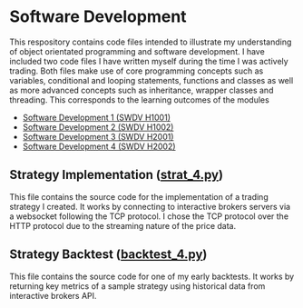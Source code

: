 # Software Development
This respository contains code files intended to illustrate my understanding of object orientated programming and software development. I have included two code files I have written myself during the time I was actively trading. Both files make use of core programming concepts such as variables, conditional and looping statements, functions and classes as well as more advanced concepts such as inheritance, wrapper classes and threading. This corresponds to the learning outcomes of the modules
- [Software Development 1 (SWDV H1001)](https://www.tudublin.ie/study/modules/swdv-h1001-software-development-1/)
- [Software Development 2 (SWDV H1002)](https://www.tudublin.ie/study/modules/swdv-h1002-software-development-2/)
- [Software Development 3 (SWDV H2001)](https://www.tudublin.ie/study/modules/swdv-h2001-software-development-3/)
- [Software Development 4 (SWDV H2002)](https://www.tudublin.ie/study/modules/swdv-h2002-software-development-4/)

## Strategy Implementation ([strat_4.py](strat_4.py))
This file contains the source code for the implementation of a trading strategy I created. It works by connecting to interactive brokers servers via a websocket following the TCP protocol. I chose the TCP protocol over the HTTP protocol due to the streaming nature of the price data. 

## Strategy Backtest ([backtest_4.py](backtest_4.py))
This file contains the source code for one of my early backtests. It works by returning key metrics of a sample strategy using historical data from interactive brokers API. 
